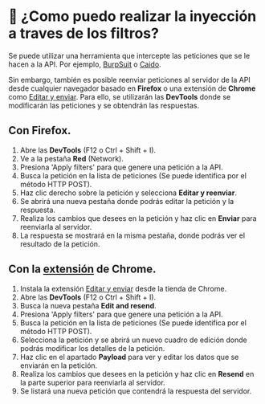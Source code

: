 # 💉 ¿Como puedo realizar la inyección a traves de los filtros?

Se puede utilizar una herramienta que intercepte las peticiones que se le hacen a la API. Por ejemplo, [BurpSuit](https://portswigger.net/burp/communitydownload) o [Caido](https://caido.io/).

Sin embargo, también es posible reenviar peticiones al servidor de la API desde cualquier navegador basado en **Firefox** o una extensión de **Chrome** como [Editar y enviar](https://chromewebstore.google.com/detail/ljfcmkhgcgljnomepfaeflehbdaimbhk?utm_source=item-share-cb). Para ello, se utilizarán las **DevTools** donde se modificarán las peticiones y se obtendrán las respuestas.

## Con Firefox.

1. Abre las **DevTools** (F12 o Ctrl + Shift + I).
2. Ve a la pestaña **Red** (Network).
3. Presiona 'Apply filters' para que genere una petición a la API.
4. Busca la petición en la lista de peticiones (Se puede identifica por el método HTTP POST).
5. Haz clic derecho sobre la petición y selecciona **Editar y reenviar**.
6. Se abrirá una nueva pestaña donde podrás editar la petición y la respuesta.
7. Realiza los cambios que desees en la petición y haz clic en **Enviar** para reenviarla al servidor.
8. La respuesta se mostrará en la misma pestaña, donde podrás ver el resultado de la petición.

## Con la [extensión](https://chromewebstore.google.com/detail/ljfcmkhgcgljnomepfaeflehbdaimbhk?utm_source=item-share-cb) de Chrome.

1. Instala la extensión [Editar y enviar](https://chromewebstore.google.com/detail/ljfcmkhgcgljnomepfaeflehbdaimbhk?utm_source=item-share-cb) desde la tienda de Chrome.
2. Abre las **DevTools** (F12 o Ctrl + Shift + I).
3. Busca la nueva pestaña **Edit and resend**.
4. Presiona 'Apply filters' para que genere una petición a la API.
5. Busca la petición en la lista de peticiones (Se puede identifica por el método HTTP POST).
6. Selecciona la petición y se abrirá un nuevo cuadro de edición donde podrás modificar los detalles de la petición.
7. Haz clic en el apartado **Payload** para ver y editar los datos que se enviarán en la petición.
8. Realiza los cambios que desees en la petición y haz clic en **Resend** en la parte superior para reenviarla al servidor.
9. Se listará una nueva petición que contendrá la respuesta del servidor.